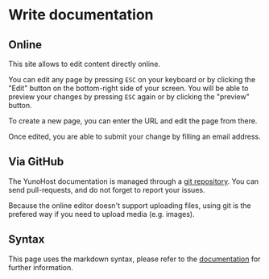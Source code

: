 # Write documentation

## Online

This site allows to edit content directly online.

You can edit any page by pressing `ESC` on your keyboard or by clicking the "Edit" button on the bottom-right side of your screen. You will be able to preview your changes by pressing `ESC` again or by clicking the "preview" button.

To create a new page, you can enter the URL and edit the page from there.

Once edited, you are able to submit your change by filling an email address.

## Via GitHub

The YunoHost documentation is managed through a [git repository](https://github.com/YunoHost/doc). You can send pull-requests, and do not forget to report your issues.

Because the online editor doesn't support uploading files, using git is the prefered way if you need to upload media (e.g. images).

## Syntax

This page uses the markdown syntax, please refer to the [documentation](doc_markdown_guide) for further information.
